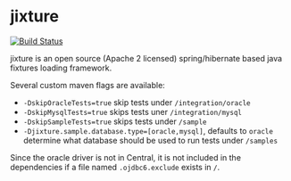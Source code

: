 jixture
=======

[![Build Status](https://travis-ci.org/cpollet/jixture.svg?branch=master)](https://travis-ci.org/cpollet/jixture)

jixture is an open source (Apache 2 licensed) spring/hibernate based java fixtures loading framework.

Several custom maven flags are available:

* `-DskipOracleTests=true` skip tests under `/integration/oracle`
* `-DskipMysqlTests=true`  skips tests uner `/integration/mysql`
* `-DskipSampleTests=true` skips tests under `/sample`
* `-Djixture.sample.database.type=[oracle,mysql]`, defaults to `oracle` determine what database should be used to run tests under `/samples`

Since the oracle driver is not in Central, it is not included in the dependencies if a file named `.ojdbc6.exclude` exists in `/`.
